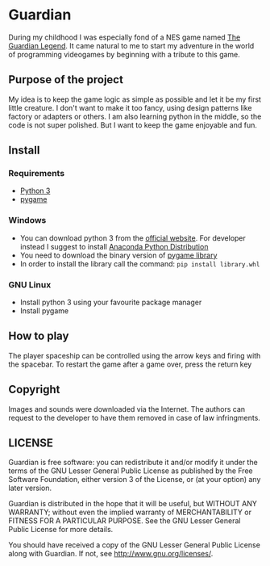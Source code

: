 # Guardian

During my childhood I was especially fond of a NES game named [The Guardian Legend](https://en.wikipedia.org/wiki/The_Guardian_Legend).
It came natural to me to start my adventure in the world of programming videogames by beginning with a tribute to this game.

## Purpose of the project

My idea is to keep the game logic as simple as possible and let it be my first little creature.
I don't want to make it too fancy, using design patterns like factory or adapters or others. I am also learning python in the middle, so the code is not super polished.
But I want to keep the game enjoyable and fun.

## Install

### Requirements

* [Python 3](https://www.python.org/)
* [pygame](http://www.pygame.org)

### Windows
 
 * You can download python 3 from the [official website](https://www.python.org/). For developer instead I suggest to install [Anaconda Python Distribution](https://www.continuum.io/downloads)
 * You need to download the binary version of [pygame library](http://www.lfd.uci.edu/~gohlke/pythonlibs/#pygame)
 * In order to install the library call the command: `pip install library.whl`
 
### GNU Linux
 
 * Install python 3 using your favourite package manager
 * Install pygame
 
## How to play
 
 The player spaceship can be controlled using the arrow keys and firing with the spacebar.
 To restart the game after a game over, press the return key

## Copyright

Images and sounds were downloaded via the Internet. The authors can request to the developer to have them removed in case of law infringments. 

## LICENSE

Guardian is free software: you can redistribute it and/or modify
it under the terms of the GNU Lesser General Public License as published by
the Free Software Foundation, either version 3 of the License, or
(at your option) any later version.

Guardian is distributed in the hope that it will be useful,
but WITHOUT ANY WARRANTY; without even the implied warranty of
MERCHANTABILITY or FITNESS FOR A PARTICULAR PURPOSE.  See the
GNU Lesser General Public License for more details.

You should have received a copy of the GNU Lesser General Public License
along with Guardian.  If not, see <http://www.gnu.org/licenses/>.